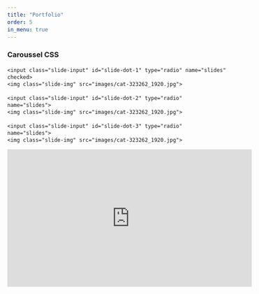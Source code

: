 ```yaml
---
title: "Portfolio"
order: 5
in_menu: true
---
```

### Caroussel CSS

<div class="slider-container">
    <div class="menu">
        <label for="slide-dot-1"></label>
        <label for="slide-dot-2"></label>
        <label for="slide-dot-3"></label>
    </div>

    <input class="slide-input" id="slide-dot-1" type="radio" name="slides" checked>
    <img class="slide-img" src="images/cat-323262_1920.jpg">

    <input class="slide-input" id="slide-dot-2" type="radio" name="slides">
    <img class="slide-img" src="images/cat-323262_1920.jpg">

    <input class="slide-input" id="slide-dot-3" type="radio" name="slides">
    <img class="slide-img" src="images/cat-323262_1920.jpg">

</div> 

<iframe width="560" height="315" src="https://www.youtube.com/embed/HF6LSbMKvrw?si=pZmIT0-aCMh6UxX5" title="YouTube video player" frameborder="0" allow="accelerometer; autoplay; clipboard-write; encrypted-media; gyroscope; picture-in-picture; web-share" allowfullscreen></iframe> 